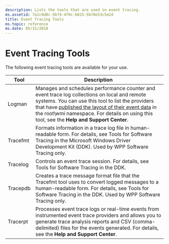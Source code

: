 ```yaml
---
description: Lists the tools that are used in event tracing.
ms.assetid: 7a1c9d8c-5bf4-4f0c-b815-5b70e53c5e2d
title: Event Tracing Tools
ms.topic: reference
ms.date: 05/31/2018
---
```


# Event Tracing Tools

The following event tracing tools are available for your use.



| Tool     | Description                                                                                                                                                                                                                                                                                                                                |
|----------|--------------------------------------------------------------------------------------------------------------------------------------------------------------------------------------------------------------------------------------------------------------------------------------------------------------------------------------------|
| Logman   | Manages and schedules performance counter and event trace log collections on local and remote systems. You can use this tool to list the providers that have [published the layout of their event data](publishing-your-event-schema.md) in the root\\wmi namespace. For details on using this tool, see the **Help and Support Center**. |
| Tracefmt | Formats information in a trace log file in human-readable form. For details, see Tools for Software Tracing in the Microsoft Windows Driver Development Kit (DDK). Used by WPP Software Tracing only.                                                                                                                                      |
| Tracelog | Controls an event trace session. For details, see Tools for Software Tracing in the DDK.                                                                                                                                                                                                                                                   |
| Tracepdb | Creates a trace message format file that the Tracefmt tool uses to convert logged messages to a human-readable form. For details, see Tools for Software Tracing in the DDK. Used by WPP Software Tracing only.                                                                                                                            |
| Tracerpt | Processes event trace logs or real-time events from instrumented event trace providers and allows you to generate trace analysis reports and CSV (comma-delimited) files for the events generated. For details, see the **Help and Support Center**.                                                                                       |



 

 

 



